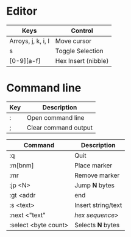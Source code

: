 # Editor

| Keys               | Control             |
|--------------------|---------------------|
| Arroys, j, k, i, l | Move cursor         |
| s                  | Toggle Selection    |
| [0-9][a-f]         | Hex Insert (nibble) |

# Command line 

| Key | Description          |
|-----|----------------------|
|  :  | Open command line    |
|  ;  | Clear command output |

| Command                             | Description            |
|-------------------------------------|------------------------|
| :q                                  | Quit                   | 
| :m[bnm]                             | Place marker           |
| :mr                                 | Remove marker          |
| :jp &lt;N&gt;                       | Jump **N** bytes       |
| :gt &lt;addr|end|eof&gt;            | Go to address          |
| :s &lt;text&gt;                     | Insert string/text     |
| :next &lt;"text"|*hex sequence*&gt; | Jump to the next match |
| :select &lt;byte count&gt;          | Selects **N** bytes    |
